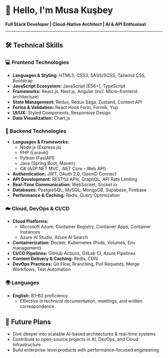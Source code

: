 # 👋 Hello, I'm Musa Kuşbey

**Full Stack Developer | Cloud-Native Architect | AI & API Enthusiast**

----

## 🛠️ Technical Skills

### 💻 Frontend Technologies
- **Languages & Styling:** HTML5, CSS3, SASS/SCSS, Tailwind CSS, Bootstrap  
- **JavaScript Ecosystem:** JavaScript (ES6+), TypeScript  
- **Frameworks:** React.js, Next.js, Angular (incl. Micro-frontend architecture)  
- **State Management:** Redux, Redux Saga, Zustand, Context API  
- **Forms & Validation:** React Hook Form, Formik, Yup  
- **UI/UX:** Styled Components, Responsive Design  
- **Data Visualization:** Chart.js

### 🧩 Backend Technologies
- **Languages & Frameworks:**  
  - Node.js (Express.js)  
  - PHP (Laravel)  
  - Python (FastAPI)  
  - Java (Spring Boot, Maven)  
  - C# (ASP.NET MVC, .NET Core - Web API)  
- **Authentication:** JWT, OAuth 2.0, OpenID Connect  
- **API Development:** RESTful APIs, GraphQL, API Rate Limiting  
- **Real-Time Communication:** WebSocket, Socket.io  
- **Databases:** PostgreSQL, MySQL, MongoDB, Supabase, Firebase  
- **Performance & Caching:** Redis, Query Optimization

### ☁️ Cloud, DevOps & CI/CD
- **Cloud Platforms:**  
  - Microsoft Azure: Container Registry, Container Apps, Container Instances  
  - Azure AI Studio, Azure AI Search  
- **Containerization:** Docker, Kubernetes (Pods, Volumes, Env management)  
- **CI/CD Pipelines:** GitHub Actions, GitLab CI, Azure Pipelines  
- **Content Delivery & Caching:** Redis, CDN  
- **DevOps Practices:** Git Flow, Branching, Pull Requests, Merge Workflows, Test Automation

### 🌍 Languages
- **English:** B1–B2 proficiency  
  - Effective in technical documentation, meetings, and written correspondence.


## 🚀 Future Plans

- Dive deeper into scalable AI-based architectures & real-time systems  
- Contribute to open-source projects in AI, DevOps, and Cloud Infrastructure  
- Build enterprise-level products with performance-focused engineering

